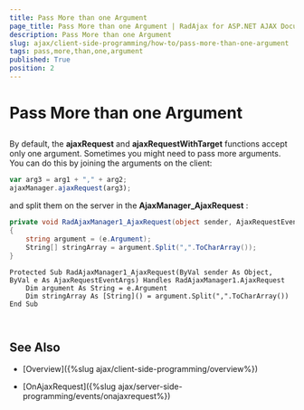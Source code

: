 ```yaml
---
title: Pass More than one Argument
page_title: Pass More than one Argument | RadAjax for ASP.NET AJAX Documentation
description: Pass More than one Argument
slug: ajax/client-side-programming/how-to/pass-more-than-one-argument
tags: pass,more,than,one,argument
published: True
position: 2
---
```


# Pass More than one Argument



## 

By default, the **ajaxRequest** and **ajaxRequestWithTarget** functions accept only one argument. Sometimes you might need to pass more arguments. You can do this by joining the arguments on the client:

````JavaScript
var arg3 = arg1 + "," + arg2;
ajaxManager.ajaxRequest(arg3);
````



and split them on the server in the **AjaxManager_AjaxRequest** :



````C#
private void RadAjaxManager1_AjaxRequest(object sender, AjaxRequestEventArgs e)
{
	string argument = (e.Argument);
	String[] stringArray = argument.Split(",".ToCharArray());
}			
````
````VB.NET
Protected Sub RadAjaxManager1_AjaxRequest(ByVal sender As Object, ByVal e As AjaxRequestEventArgs) Handles RadAjaxManager1.AjaxRequest
	Dim argument As String = e.Argument
	Dim stringArray As [String]() = argument.Split(",".ToCharArray())
End Sub
	
	
````


## See Also

 * [Overview]({%slug ajax/client-side-programming/overview%})

 * [OnAjaxRequest]({%slug ajax/server-side-programming/events/onajaxrequest%})
